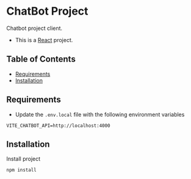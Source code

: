 # ChatBot Project

Chatbot project client.

- This is a [React](https://react.dev/) project.

## Table of Contents

- [Requirements](#requirements)
- [Installation](#installation)

## Requirements

- Update the `.env.local` file with the following environment variables

```
VITE_CHATBOT_API=http://localhost:4000
```

## Installation

Install project

```bash
npm install
```

